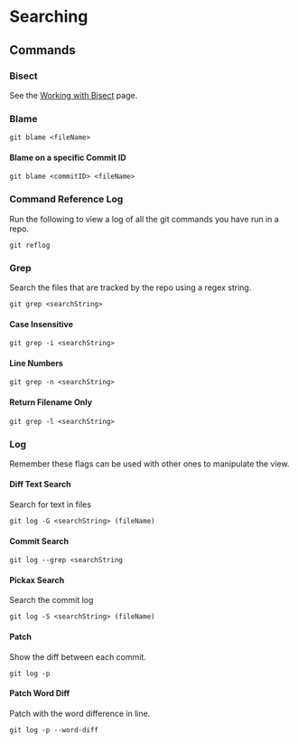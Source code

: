 # Searching

## Commands

### Bisect

See the [Working with Bisect](../how-to/working-with-bisect.md) page.

### Blame

```
git blame <fileName>
```

#### Blame on a specific Commit ID

```
git blame <commitID> <fileName>
```

### Command Reference Log

Run the following to view a log of all the git commands you have run in a repo.

```
git reflog
```

### Grep

Search the files that are tracked by the repo using a regex string.

```
git grep <searchString>
```

#### Case Insensitive

```
git grep -i <searchString>
```

#### Line Numbers

```
git grep -n <searchString>
```

#### Return Filename Only

```
git grep -l <searchString>
```

### Log

Remember these flags can be used with other ones to manipulate the view.

#### Diff Text Search

Search for text in files

```
git log -G <searchString> (fileName)
```

#### Commit Search

```
git log --grep <searchString
```

#### Pickax Search

Search the commit log

```
git log -S <searchString> (fileName)
```

#### Patch

Show the diff between each commit.

```
git log -p
```

#### Patch Word Diff

Patch with the word difference in line.

```
git log -p --word-diff
```
